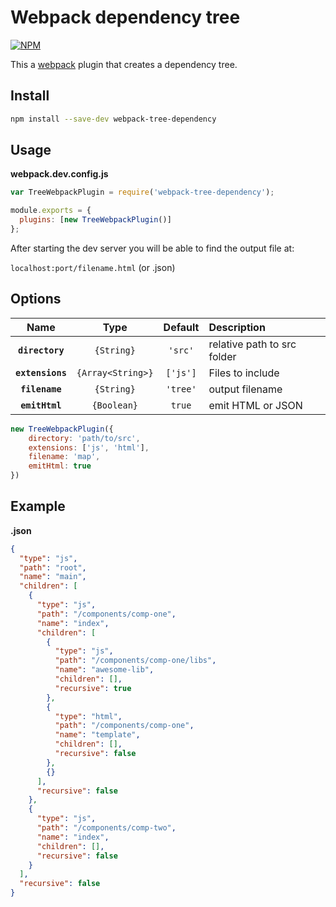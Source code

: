 # Webpack dependency tree

[![NPM](https://nodei.co/npm/webpack-tree-dependency.png?compact=true)](https://nodei.co/npm/webpack-tree-dependency/)

This a [webpack](https://webpack.js.org/) plugin that creates a dependency tree.

## Install

```bash
npm install --save-dev webpack-tree-dependency
```

## Usage

**webpack.dev.config.js**

```js
var TreeWebpackPlugin = require('webpack-tree-dependency');

module.exports = {
  plugins: [new TreeWebpackPlugin()]
};
```

After starting the dev server you will be able to find the output file at:

`localhost:port/filename.html` (or .json)

## Options

|Name|Type|Default|Description|
|:--:|:--:|:-----:|:----------|
|**`directory`**|`{String}`| `'src'`|relative path to src folder|
|**`extensions`**|`{Array<String>}`|`['js']`|Files to include|
|**`filename`**|`{String}`|`'tree'`|output filename|
|**`emitHtml`**|`{Boolean}`|`true`|emit HTML or JSON|


```js
new TreeWebpackPlugin({
    directory: 'path/to/src',
    extensions: ['js', 'html'],
    filename: 'map',
    emitHtml: true
})
```

## Example

**.json**

```json
{
  "type": "js",
  "path": "root",
  "name": "main",
  "children": [
    {
      "type": "js",
      "path": "/components/comp-one",
      "name": "index",
      "children": [
        {
          "type": "js",
          "path": "/components/comp-one/libs",
          "name": "awesome-lib",
          "children": [],
          "recursive": true
        },
        {
          "type": "html",
          "path": "/components/comp-one",
          "name": "template",
          "children": [],
          "recursive": false
        },
        {}
      ],
      "recursive": false
    },
    {
      "type": "js",
      "path": "/components/comp-two",
      "name": "index",
      "children": [],
      "recursive": false
    }
  ],
  "recursive": false
}
```
